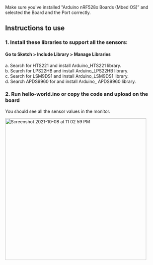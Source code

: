 
Make sure you've installed "Arduino nRF528x Boards (Mbed OS)” and selected the Board and the Port correctly.

## Instructions to use

### 1. Install these libraries to support all the sensors:
#### Go to Sketch > Include Library > Manage Libraries
  a. Search for HTS221 and install Arduino_HTS221 library.  
  b. Search for LPS22HB and install Arduino_LPS22HB library.   
  c. Search for LSM9DS1 and install Arduino_LSM9DS1 library.    
  d. Search APDS9960 for and install Arduino_ APDS9960 library.  


### 2. Run hello-world.ino or copy the code and upload on the board

You should see all the sensor values in the monitor.

<img width="454" alt="Screenshot 2021-10-08 at 11 02 59 PM" src="https://user-images.githubusercontent.com/11044960/136598933-ab9dfd08-c9ff-43a3-84a5-726f93a19b10.png">


